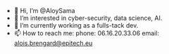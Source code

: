 - 👋 Hi, I’m @AloySama
- 👀 I’m interested in cyber-security, data science, AI.
- 🌱 I’m currently working as a fulls-tack dev.
- 📫 How to reach me:
  phone: 06.16.20.33.06
  email: alois.brengard@epitech.eu
<!---
AloySama/AloySama is a ✨ special ✨ repository because its `README.md` (this file) appears on your GitHub profile.
You can click the Preview link to take a look at your changes.
--->
